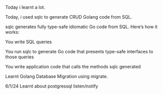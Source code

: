 Today i learnt a lot.

Today, i used sqlc to generate CRUD Golang code from SQL.

sqlc generates fully type-safe idiomatic Go code from SQL. Here’s how it works:

You write SQL queries

You run sqlc to generate Go code that presents type-safe interfaces to those queries

You write application code that calls the methods sqlc generated

Learnt Golang Database Migration using migrate.

6/1/24
Learnt about postgressql listen/notify

